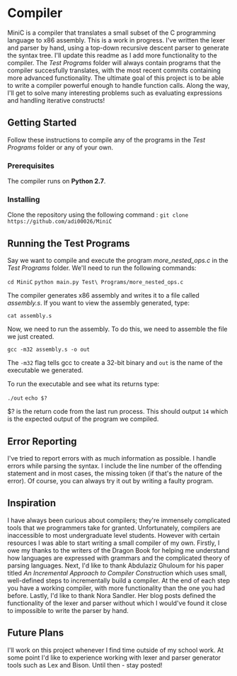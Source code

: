 # Compiler

MiniC is a compiler that translates a small subset of the C programming language to x86 assembly. This is a work in progress. I've written the lexer and parser by hand, using a top-down recursive descent parser to generate the syntax tree. I'll update this readme as I add more functionality to the compiler. The *Test Programs* folder will always contain programs that the compiler succesfully translates, with the most recent commits containing more advanced functionality. The ultimate goal of this project is to be able to write a compiler powerful enough to handle function calls. Along the way, I'll get to solve many interesting problems such as evaluating expressions and handling iterative constructs!

## Getting Started

Follow these instructions to compile any of the programs in the *Test Programs* folder or any of your own.

### Prerequisites

The compiler runs on **Python 2.7**.

### Installing

Clone the repository using the following command : `git clone https://github.com/adi00026/MiniC`

## Running the Test Programs

Say we want to compile and execute the program *more_nested_ops.c* in the *Test Programs* folder. We'll need to run the following commands:

`cd MiniC`
`python main.py Test\ Programs/more_nested_ops.c`

The compiler generates x86 assembly and writes it to a file called *assembly.s*. If you want to view the assembly generated, type:

`cat assembly.s`

Now, we need to run the assembly. To do this, we need to assemble the file we just created.

`gcc -m32 assembly.s -o out`

The `-m32` flag tells gcc to create a 32-bit binary and `out` is the name of the executable we generated.

To run the executable and see what its returns type:

`./out`
`echo $?`

$? is the return code from the last run process. This should output `14` which is the expected output of the program we compiled.

## Error Reporting

I've tried to report errors with as much information as possible. I handle errors while parsing the syntax. I include the line number of the offending statement and in most cases, the missing token (if that's the nature of the error). Of course, you can always try it out by writing a faulty program.

## Inspiration

I have always been curious about compilers; they're immensely complicated tools that we programmers take for granted. Unfortunately, compilers are inaccessible to most undergraduate level students. However with certain resources I was able to start writing a small compiler of my own. Firstly, I owe my thanks to the writers of the Dragon Book for helping me understand how languages are expressed with grammars and the complicated theory of parsing languages. Next, I'd like to thank Abdulaziz Ghuloum for his paper titled *An Incremental Approach to Compiler Construction* which uses small, well-defined steps to incrementally build a compiler. At the end of each step you have a working compiler, with more functionality than the one you had before. Lastly, I'd like to thank Nora Sandler. Her blog posts defined the functionality of the lexer and parser without which I would've found it close to impossible to write the parser by hand.

## Future Plans

I'll work on this project whenever I find time outside of my school work. At some point I'd like to experience working with lexer and parser generator tools such as Lex and Bison. Until then - stay posted!
